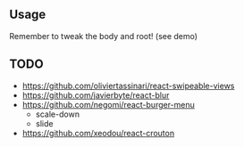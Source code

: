 
## Usage

Remember to tweak the body and root! (see demo)



## TODO
* https://github.com/oliviertassinari/react-swipeable-views
* https://github.com/javierbyte/react-blur
* https://github.com/negomi/react-burger-menu
  * scale-down
  * slide
* https://github.com/xeodou/react-crouton
